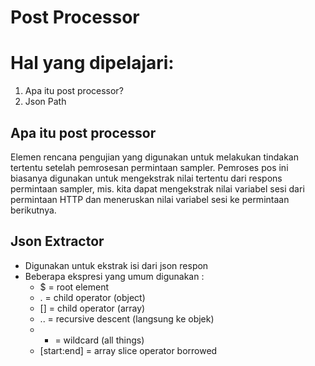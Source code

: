 # Post Processor

# Hal yang dipelajari:
1. Apa itu post processor?
2. Json Path

## Apa itu post processor
Elemen rencana pengujian yang digunakan untuk melakukan tindakan tertentu setelah pemrosesan permintaan sampler.  Pemroses pos ini biasanya digunakan untuk mengekstrak nilai tertentu dari respons permintaan sampler, mis.  kita dapat mengekstrak nilai variabel sesi dari permintaan HTTP dan meneruskan nilai variabel sesi ke permintaan berikutnya.

## Json Extractor
- Digunakan untuk ekstrak isi dari json respon
- Beberapa ekspresi yang umum digunakan :
    - $ = root element
    - . = child operator (object)
    - [] = child operator (array)
    - .. = recursive descent (langsung ke objek)
    - * = wildcard (all things)
    - [start:end] = array slice operator borrowed